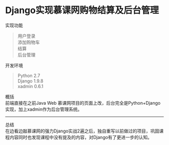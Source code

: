 # Django实现慕课网购物结算及后台管理
实现功能  
>用户登录  
>添加购物车  
>结算  
>后台管理
  

开发环境   
>Python 2.7   
>Django 1.9.8    
>xadmin 0.6.1   
   
概括  
前端直接在之前Java Web 慕课网项目的页面上改，后台完全是Python+Django实现，加上xadmin作为后台管理系统。
   
   -------------
     
总结    
在边看边敲慕课网的强力Django实战2遍之后，独自重写以前做过的项目，巩固课程内容同时也发现课程中没有提及的内容，对Django有了更进一步的认知。
  
  
